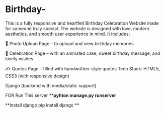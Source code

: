 # Birthday-
This is a fully responsive and heartfelt Birthday Celebration Website made for someone truly special.
The website is designed with love, modern aesthetics, and smooth user experience in mind. It includes:

🌸 Photo Upload Page – to upload and view birthday memories

🎉 Celebration Page – with an animated cake, sweet birthday message, and lovely wishes

✍️ Quotes Page – filled with handwritten-style quotes 
 Tech Stack:
HTML5, CSS3 (with responsive design)

Django (backend with media/static support)

FOR Run This server
****pyhton manage.py runserver**

**install django 
pip install django **
